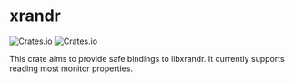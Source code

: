 # xrandr

![Crates.io](https://img.shields.io/crates/v/xrandr)
![Crates.io](https://img.shields.io/crates/l/xrandr)

This crate aims to provide safe bindings to libxrandr. It currently supports 
reading most monitor properties.
